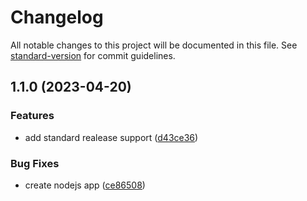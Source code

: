 # Changelog

All notable changes to this project will be documented in this file. See [standard-version](https://github.com/conventional-changelog/standard-version) for commit guidelines.

## 1.1.0 (2023-04-20)


### Features

* add standard realease support ([d43ce36](https://github.com/JuAlexandre/auto-changelog/commit/d43ce36bfb9c785f44998b808e21242885db0245))


### Bug Fixes

* create nodejs app ([ce86508](https://github.com/JuAlexandre/auto-changelog/commit/ce8650865fd13d30de0bdddc99c98b394d9c37c8))
